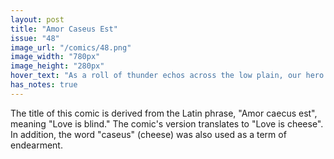 ```yaml
---
layout: post
title: "Amor Caseus Est"
issue: "48"
image_url: "/comics/48.png"
image_width: "780px"
image_height: "280px"
hover_text: "As a roll of thunder echos across the low plain, our hero realizes that, whatever the cost...the mission must be fulfilled."
has_notes: true
---
```

The title of this comic is derived from the Latin phrase, "Amor caecus est", meaning "Love is blind."  The comic's version translates to "Love is cheese".  In addition, the word "caseus" (cheese) was also used as a term of endearment.
